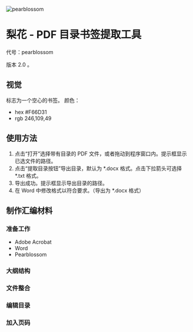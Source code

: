 ![pearblossom](./pearblossom.png)

# 梨花 - PDF 目录书签提取工具

代号：pearblossom

版本 2.0 。

## 视觉

标志为一个空心的书签。
颜色：
- hex #F66D31
- rgb 246,109,49


## 使用方法

1. 点击“打开”选择带有目录的 PDF 文件，或者拖动到程序窗口内。提示框显示已选文件的路径。
2. 点击“提取目录按钮”导出目录，默认为 *.docx 格式。点击下拉箭头可选择 *.txt 格式。
3. 导出成功。提示框显示导出目录的路径。
4. 在 Word 中修改格式以符合要求。（导出为 *.docx 格式）


## 制作汇编材料

### 准备工作
- Adobe Acrobat
- Word
- Pearblossom


### 大纲结构

### 文件整合

### 编辑目录


### 加入页码




